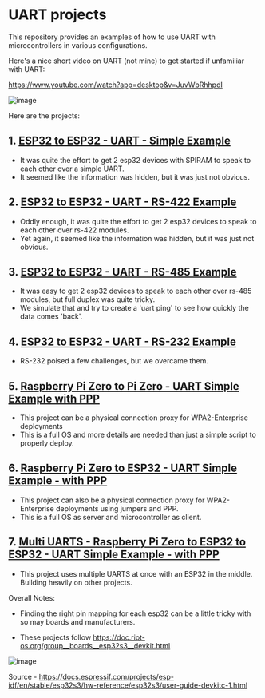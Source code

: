 # UART projects
This repository provides an examples of how to use UART with microcontrollers in various configurations.

Here's a nice short video on UART (not mine) to get started if unfamiliar with UART:

https://www.youtube.com/watch?app=desktop&v=JuvWbRhhpdI

![image](https://github.com/jouellnyc/UART/assets/32470508/64903885-f112-42c4-98f4-de987f2aeeee)

Here are the projects:

## 1. [ESP32 to ESP32 - UART - Simple Example](esp32_simple/)
- It was quite the effort to get 2 esp32 devices with SPIRAM to speak to each other over a simple UART.
- It seemed like the information was hidden, but it was just not obvious.

## 2. [ESP32 to ESP32 - UART - RS-422 Example](esp32_rs422/)
- Oddly enough, it was quite the effort to get 2 esp32 devices to speak to each other over rs-422 modules.
- Yet again, it seemed like the information was hidden, but it was just not obvious.

## 3. [ESP32 to ESP32 - UART - RS-485 Example](esp32_rs485/)
- It was easy to get 2 esp32 devices to speak to each other over rs-485 modules, but full duplex was quite tricky.
- We simulate that and try to create a 'uart ping' to see how quickly the data comes 'back'.

## 4. [ESP32 to ESP32 - UART - RS-232 Example](esp32_rs232/)
- RS-232 poised a few challenges, but we overcame them.

## 5. [Raspberry Pi Zero to Pi Zero - UART Simple Example with PPP ](pizero_simple/)
- This project can be a physical connection proxy for WPA2-Enterprise deployments
- This is a full OS and more details are needed than just a simple script to properly deploy.

## 6. [Raspberry Pi Zero to ESP32 - UART Simple Example - with PPP ](esp32_pizero/)
- This project can also be a physical connection proxy for WPA2-Enterprise deployments using jumpers and PPP.
- This is a full OS as server and microcontroller as client.

## 7. [Multi UARTS - Raspberry Pi Zero to  ESP32 to ESP32 - UART Simple Example - with PPP ](esp32_pizero_esp32_ppp_uart/)
- This project uses multiple UARTS at once with an ESP32 in the middle. Building heavily on other projects.


Overall Notes:

- Finding the right pin mapping for each esp32 can be a little tricky with so may boards and manufacturers. 

- These projects follow https://doc.riot-os.org/group__boards__esp32s3__devkit.html

![image](https://github.com/jouellnyc/UART/assets/32470508/cdc2d37a-1bed-4a70-a8e8-bac5a0165541)

Source - https://docs.espressif.com/projects/esp-idf/en/stable/esp32s3/hw-reference/esp32s3/user-guide-devkitc-1.html


